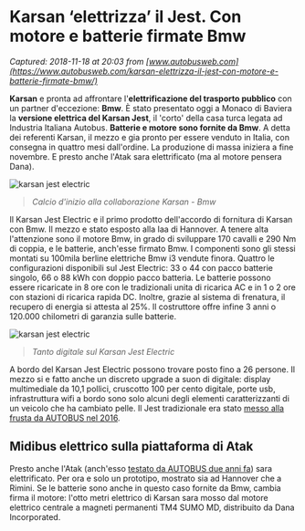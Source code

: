# Karsan ‘elettrizza’ il Jest. Con motore e batterie firmate Bmw

_Captured: 2018-11-18 at 20:03 from [www.autobusweb.com](https://www.autobusweb.com/karsan-elettrizza-il-jest-con-motore-e-batterie-firmate-bmw/)_

**Karsan** e pronta ad affrontare l'**elettrificazione del trasporto pubblico** con un partner d'eccezione: **Bmw**. È stato presentato oggi a Monaco di Baviera la **versione elettrica del Karsan Jest**, il 'corto' della casa turca legata ad Industria Italiana Autobus. **Batterie e motore sono fornite da Bmw**. A detta dei referenti Karsan, il mezzo e gia pronto per essere venduto in Italia, con consegna in quattro mesi dall'ordine. La produzione di massa iniziera a fine novembre. E presto anche l'Atak sara elettrificato (ma al motore pensera Dana).

![karsan jest electric](https://www.autobusweb.com/wp-content/uploads/2018/11/Schermata-2018-11-07-alle-13.15.00.png)

> _Calcio d'inizio alla collaborazione Karsan - Bmw_

Il Karsan Jest Electric e il primo prodotto dell'accordo di fornitura di Karsan con Bmw. Il mezzo e stato esposto alla Iaa di Hannover. A tenere alta l'attenzione sono il motore Bmw, in grado di sviluppare 170 cavalli e 290 Nm di coppia, e le batterie, anch'esse firmato Bmw. I componenti sono gli stessi montati su 100mila berline elettriche Bmw i3 vendute finora. Quattro le configurazioni disponibili sul Jest Electric: 33 o 44 con pacco batterie singolo, 66 o 88 kWh con doppio pacco batteria. Le batterie possono essere ricaricate in 8 ore con le tradizionali unita di ricarica AC e in 1 o 2 ore con stazioni di ricarica rapida DC. Inoltre, grazie al sistema di frenatura, il recupero di energia si attesta al 25%. Il costruttore offre infine 3 anni o 120.000 chilometri di garanzia sulle batterie.

![karsan jest electric](https://www.autobusweb.com/wp-content/uploads/2018/11/Schermata-2018-11-07-alle-13.15.34.png)

> _Tanto digitale sul Karsan Jest Electric_

A bordo del Karsan Jest Electric possono trovare posto fino a 26 persone. Il mezzo si e fatto anche un discreto upgrade a suon di digitale: display multimediale da 10,1 pollici, cruscotto 100 per cento digitale, porte usb, infrastruttura wifi a bordo sono solo alcuni degli elementi caratterizzanti di un veicolo che ha cambiato pelle. Il Jest tradizionale era stato [messo alla frusta da AUTOBUS nel 2016](https://www.autobusweb.com/esclusiva-europea-ecco-il-test-drive-del-karsan-jest/).

## Midibus elettrico sulla piattaforma di Atak

Presto anche l'Atak (anch'esso [testato da AUTOBUS due anni fa](https://www.autobusweb.com/karsan-test-drive-a-bordo-del-nuovo-atak/)) sara elettrificato. Per ora e solo un prototipo, mostrato sia ad Hannover che a Rimini. Se le batterie sono anche in questo caso fornite da Bmw, cambia firma il motore: l'otto metri elettrico di Karsan sara mosso dal motore elettrico centrale a magneti permanenti TM4 SUMO MD, distribuito da Dana Incorporated.
